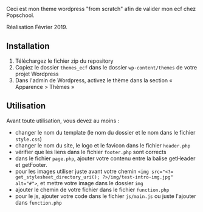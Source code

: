 Ceci est mon theme wordpress "from scratch" afin de valider mon ecf chez Popschool.

Réalisation Février 2019.


## Installation

1. Téléchargez le fichier zip du repository
2. Copiez le dossier `themes_ecf` dans le dossier `wp-content/themes` de votre projet Wordpress
3. Dans l'admin de Wordpress, activez le thème dans la section « Apparence > Thèmes »

## Utilisation

Avant toute utilisation, vous devez au moins :

- changer le nom du template (le nom du dossier et le nom dans le fichier `style.css`)
- changer le nom du site, le logo et le favicon dans le fichier `header.php`
- vérifier que les liens dans le fichier `footer.php` sont corrects
- dans le fichier `page.php`, ajouter votre contenu entre la balise getHeader et getFooter.
- pour les images utiliser juste avant votre chemin `<img src="<?= get_stylesheet_directory_uri(); ?>/img/test-intro-img.jpg" alt="#">`, et mettre votre image dans le dossier `img`
- ajouter le chemin de votre fichier dans le fichier `function.php`
- pour le js, ajouter votre code dans le fichier `js/main.js` ou juste l'ajouter dans `function.php`





